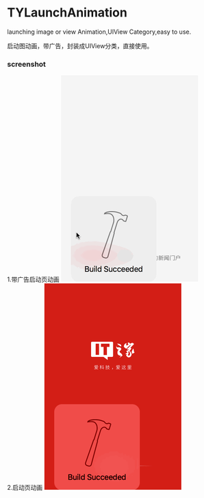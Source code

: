 # TYLaunchAnimation
launching image or view Animation,UIView Category,easy to use.

启动图动画，带广告，封装成UIView分类，直接使用。

### screenshot
1.带广告启动页动画
![image](https://raw.githubusercontent.com/12207480/TYLaunchAnimation/master/screenshot/TYLanunchAnimaiton1.gif)
<br>2.启动页动画
![image](https://raw.githubusercontent.com/12207480/TYLaunchAnimation/master/screenshot/TYLanunchAnimaiton2.gif)
